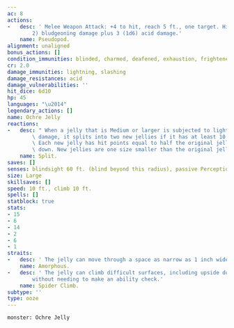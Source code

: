 ```yaml
---
ac: 8
actions:
-   desc: ' Melee Weapon Attack: +4 to hit, reach 5 ft., one target. Hit: 9 (2d6 +
        2) bludgeoning damage plus 3 (1d6) acid damage.'
    name: Pseudopod.
alignment: unaligned
bonus_actions: []
condition_immunities: blinded, charmed, deafened, exhaustion, frightened, prone
cr: 2.0
damage_immunities: lightning, slashing
damage_resistances: acid
damage_vulnerabilities: ''
hit_dice: 6d10
hp: 45
languages: "\u2014"
legendary_actions: []
name: Ochre Jelly
reactions:
-   desc: " When a jelly that is Medium or larger is subjected to lightning or slashing\
        \ damage, it splits into two new jellies if it has at least 10 hit points.\
        \ Each new jelly has hit points equal to half the original jelly\u2019s, rounded\
        \ down. New jellies are one size smaller than the original jelly."
    name: Split.
saves: []
senses: blindsight 60 ft. (blind beyond this radius), passive Perception 8
size: Large
skillsaves: []
speed: 10 ft., climb 10 ft.
spells: []
statblock: true
stats:
- 15
- 6
- 14
- 2
- 6
- 1
straits:
-   desc: ' The jelly can move through a space as narrow as 1 inch wide without squeezing.'
    name: Amorphous.
-   desc: ' The jelly can climb difficult surfaces, including upside down on ceilings,
        without needing to make an ability check.'
    name: Spider Climb.
subtype: ''
type: ooze
---
```

```statblock
monster: Ochre Jelly
```
